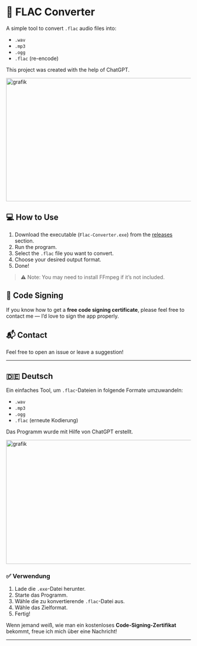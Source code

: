 # 🎵 FLAC Converter

A simple tool to convert `.flac` audio files into:

- `.wav`
- `.mp3`
- `.ogg`
- `.flac` (re-encode)

This project was created with the help of ChatGPT.

<img width="604" height="336" alt="grafik" src="https://github.com/user-attachments/assets/0a696144-7bdf-4497-b45e-0cbe4540d313" />


## 💻 How to Use

1. Download the executable (`Flac-Converter.exe`) from the [releases](#) section.
2. Run the program.
3. Select the `.flac` file you want to convert.
4. Choose your desired output format.
5. Done!

> ⚠️ Note: You may need to install FFmpeg if it’s not included.

## 🔐 Code Signing

If you know how to get a **free code signing certificate**, please feel free to contact me — I’d love to sign the app properly.

## 📬 Contact

Feel free to open an issue or leave a suggestion!

---

## 🇩🇪 Deutsch

Ein einfaches Tool, um `.flac`-Dateien in folgende Formate umzuwandeln:

- `.wav`
- `.mp3`
- `.ogg`
- `.flac` (erneute Kodierung)

Das Programm wurde mit Hilfe von ChatGPT erstellt.

<img width="608" height="338" alt="grafik" src="https://github.com/user-attachments/assets/e436ede0-52d4-4826-b09a-69daa8255d79" />


### ✅ Verwendung

1. Lade die `.exe`-Datei herunter.
2. Starte das Programm.
3. Wähle die zu konvertierende `.flac`-Datei aus.
4. Wähle das Zielformat.
5. Fertig!

Wenn jemand weiß, wie man ein kostenloses **Code-Signing-Zertifikat** bekommt, freue ich mich über eine Nachricht!

---
